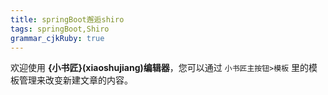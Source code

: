 ```yaml
---
title: springBoot邂逅shiro
tags: springBoot,Shiro
grammar_cjkRuby: true
---
```



欢迎使用 **{小书匠}(xiaoshujiang)编辑器**，您可以通过 `小书匠主按钮>模板` 里的模板管理来改变新建文章的内容。